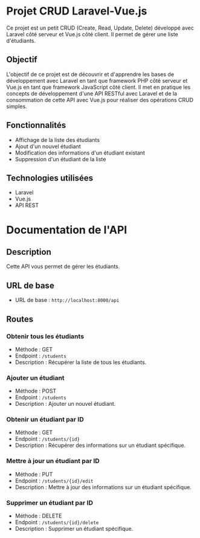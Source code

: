 # Projet CRUD Laravel-Vue.js

Ce projet est un petit CRUD (Create, Read, Update, Delete) développé avec Laravel côté serveur et Vue.js côté client. Il permet de gérer une liste d'étudiants.

## Objectif

L'objectif de ce projet est de découvrir et d'apprendre les bases de développement avec Laravel en tant que framework PHP côté serveur et Vue.js en tant que framework JavaScript côté client. Il met en pratique les concepts de développement d'une API RESTful avec Laravel et de la consommation de cette API avec Vue.js pour réaliser des opérations CRUD simples.

## Fonctionnalités

- Affichage de la liste des étudiants
- Ajout d'un nouvel étudiant
- Modification des informations d'un étudiant existant
- Suppression d'un étudiant de la liste

## Technologies utilisées

- Laravel
- Vue.js
- API REST

# Documentation de l'API

## Description

Cette API vous permet de gérer les étudiants.

## URL de base

- URL de base : `http://localhost:8000/api`

## Routes

### Obtenir tous les étudiants

- Méthode : GET
- Endpoint : `/students`
- Description : Récupérer la liste de tous les étudiants.

### Ajouter un étudiant

- Méthode : POST
- Endpoint : `/students`
- Description : Ajouter un nouvel étudiant.

### Obtenir un étudiant par ID

- Méthode : GET
- Endpoint : `/students/{id}`
- Description : Récupérer des informations sur un étudiant spécifique.

### Mettre à jour un étudiant par ID

- Méthode : PUT
- Endpoint : `/students/{id}/edit`
- Description : Mettre à jour des informations sur un étudiant spécifique.

### Supprimer un étudiant par ID

- Méthode : DELETE
- Endpoint : `/students/{id}/delete`
- Description : Supprimer un étudiant spécifique.
